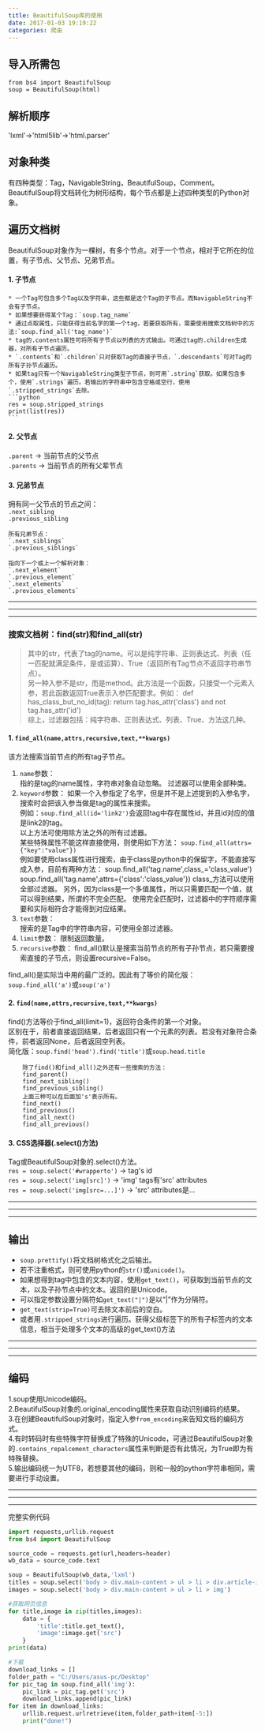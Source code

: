 ```yaml
---
title: BeautifulSoup库的使用
date: 2017-01-03 19:19:22
categories: 爬虫
---
```

## 导入所需包
`from bs4 import BeautifulSoup`  
`soup = BeautifulSoup(html)`
## 解析顺序
'lxml'->'html5lib'->'html.parser'
<!-- more --> 
## 对象种类
有四种类型：Tag，NavigableString，BeautifulSoup，Comment。  
BeautifulSoup将文档转化为树形结构，每个节点都是上述四种类型的Python对象。

## 遍历文档树
BeautifulSoup对象作为一棵树，有多个节点。对于一个节点，相对于它所在的位置，有子节点、父节点、兄弟节点。

#### 1. 子节点  
    * 一个Tag可包含多个Tag以及字符串，这些都是这个Tag的子节点。而NavigableString不会有子节点。
    * 如果想要获得某个Tag：`soup.tag_name`  
    * 通过点取属性，只能获得当前名字的第一个tag，若要获取所有，需要使用搜索文档树中的方法:`soup.find_all('tag_name')`  
    * tag的.contents属性可将所有子节点以列表的方式输出。可通过tag的.children生成器，对所有子节点遍历。  
    * `.contents`和`.children`只对获取Tag的直接子节点，`.descendants`可对Tag的所有子孙节点遍历。  
    * 如果tag只有一个NavigableString类型子节点，则可用`.string`获取。如果包含多个，使用`.strings`遍历。若输出的字符串中包含空格或空行，使用`.stripped_strings`去除。
    ```python
    res = soup.stripped_strings
    print(list(res))
    ```

#### 2. 父节点  
`.parent` -> 当前节点的父节点  
`.parents` -> 当前节点的所有父辈节点  

#### 3. 兄弟节点  
拥有同一父节点的节点之间：  
`.next_sibling`  
`.previous_sibling`  

    所有兄弟节点：  
    `.next_siblings`  
    `.previous_siblings`  

    指向下一个或上一个解析对象：  
    `.next_element`  
    `.previous_element`  
    `.next_elements`  
    `.previous_elements`  

---

----

---



### 搜索文档树：find(str)和find_all(str)  
>其中的str，代表了tag的name。可以是纯字符串、正则表达式、列表（任一匹配就满足条件，是或运算）、True（返回所有Tag节点不返回字符串节点）。  
另一种入参不是str，而是method。此方法是一个函数，只接受一个元素入参，若此函数返回True表示入参匹配要求。例如：
def has_class_but_no_id(tag):
return tag.has_attr('class') and not tag.has_attr('id')    
综上，过滤器包括：纯字符串、正则表达式、列表、True、方法这几种。

#### 1. `find_all(name,attrs,recursive,text,**kwargs)`
该方法搜索当前节点的所有tag子节点。  
1. `name`参数：  
指的是tag的name属性，字符串对象自动忽略。
过滤器可以使用全部种类。  
2. `keyword`参数：
如果一个入参指定了名字，但是并不是上述提到的入参名字，搜索时会把该入参当做是tag的属性来搜索。  
例如：`soup.find_all(id='link2')`会返回tag中存在属性id，并且id对应的值是link2的tag。  
以上方法可使用除方法之外的所有过滤器。  
某些特殊属性不能这样直接使用，则使用如下方法：
`soup.find_all(attrs={"key":"value"})`  
例如要使用class属性进行搜索，由于class是python中的保留字，不能直接写成入参，目前有两种方法：
soup.find_all('tag.name',class_='class_value')
soup.find_all('tag.name',attrs={'class':'class_value'})
class_方法可以使用全部过滤器。
另外，因为class是一个多值属性，所以只需要匹配一个值，就可以得到结果，所谓的不完全匹配。
使用完全匹配时，过滤器中的字符顺序需要和实际相符合才能得到对应结果。  
3. `text`参数：  
搜索的是Tag中的字符串内容，可使用全部过滤器。
4. `limit`参数：
限制返回数量。  
5. `recursive`参数：
find_all()默认是搜索当前节点的所有子孙节点，若只需要搜索直接的子节点，则设置recursive=False。  

find_all()是实际当中用的最广泛的。因此有了等价的简化版：
`soup.find_all('a')`或`soup('a')`

#### 2. `find(name,attrs,recursive,text,**kwargs)`  
find()方法等价于find_all(limit=1)，返回符合条件的第一个对象。  
区别在于，前者直接返回结果，后者返回只有一个元素的列表。若没有对象符合条件，前者返回None，后者返回空列表。  
简化版：`soup.find('head').find('title')`或`soup.head.title`

        除了find()和find_all()之外还有一些搜索的方法：
        find_parent()
        find_next_sibling()
        find_previous_sibling()
        上面三种可以在后面加's'表示所有。
        find_next()
        find_previous()
        find_all_next()
        find_all_previous()

#### 3. CSS选择器(.select()方法)  
Tag或BeautifulSoup对象的.select()方法。  
`res = soup.select('#wrapperto')` -> tag's id  
`res = soup.select('img[src]')` -> 'img' tags有'src' attributes  
`res = soup.select('img[src=...]')` -> 'src' attributes是...  

----

----

----

## 输出
* `soup.prettify()`将文档树格式化之后输出。    
* 若不注重格式，则可使用python的`str()`或`unicode()`。    
* 如果想得到tag中包含的文本内容，使用`get_text()`，可获取到当前节点的文本，以及子孙节点中的文本。返回的是Unicode。  
* 可以指定参数设置分隔符如`get_text("|")`是以“|”作为分隔符。  
* `get_text(strip=True)`可去除文本前后的空白。  
* 或者用`.stripped_strings`进行遍历。获得父级标签下的所有子标签内的文本信息，相当于处理多个文本的高级的get_text()方法  

----

----

----

## 编码
1.soup使用Unicode编码。  
2.BeautifulSoup对象的.original_encoding属性来获取自动识别编码的结果。  
3.在创建BeautifulSoup对象时，指定入参`from_encoding`来告知文档的编码方式。  
4.有时转码时有些特殊字符替换成了特殊的Unicode，可通过BeautifulSoup对象的`.contains_repalcement_characters`属性来判断是否有此情况，为True即为有特殊替换。  
5.输出编码统一为UTF8，若想要其他的编码，则和一般的python字符串相同，需要进行手动设置。


-----

----

----

完整实例代码
```python
import requests,urllib.request
from bs4 import BeautifulSoup

source_code = requests.get(url,headers=header)
wb_data = source_code.text

soup = BeautifulSoup(wb_data,'lxml')
titles = soup.select('body > div.main-content > ul > li > div.article-info > h3 > a')
images = soup.select('body > div.main-content > ul > li > img')

#获取网页信息
for title,image in zip(titles,images):
    data = {
        'title':title.get_text(),
        'image':image.get('src')
    }
print(data)

#下载
download_links = []
folder_path = "C:/Users/asus-pc/Desktop"
for pic_tag in soup.find_all('img'):
    pic_link = pic_tag.get('src')
    download_links.append(pic_link)
for item in download_links:
    urllib.request.urlretrieve(item,folder_path+item[-5:])
    print("done!")

```
